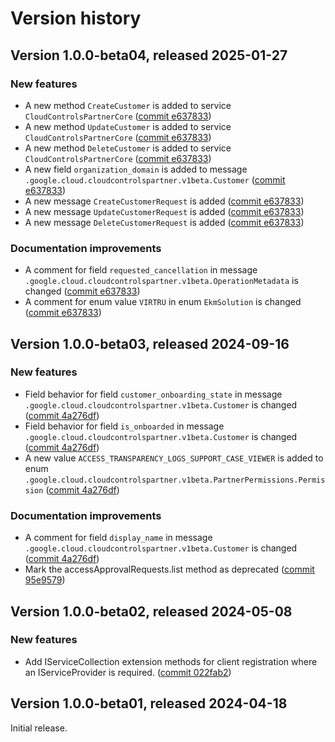# Version history

## Version 1.0.0-beta04, released 2025-01-27

### New features

- A new method `CreateCustomer` is added to service `CloudControlsPartnerCore` ([commit e637833](https://github.com/googleapis/google-cloud-dotnet/commit/e637833261207acce8f14e44690eb2b94497a6cf))
- A new method `UpdateCustomer` is added to service `CloudControlsPartnerCore` ([commit e637833](https://github.com/googleapis/google-cloud-dotnet/commit/e637833261207acce8f14e44690eb2b94497a6cf))
- A new method `DeleteCustomer` is added to service `CloudControlsPartnerCore` ([commit e637833](https://github.com/googleapis/google-cloud-dotnet/commit/e637833261207acce8f14e44690eb2b94497a6cf))
- A new field `organization_domain` is added to message `.google.cloud.cloudcontrolspartner.v1beta.Customer` ([commit e637833](https://github.com/googleapis/google-cloud-dotnet/commit/e637833261207acce8f14e44690eb2b94497a6cf))
- A new message `CreateCustomerRequest` is added ([commit e637833](https://github.com/googleapis/google-cloud-dotnet/commit/e637833261207acce8f14e44690eb2b94497a6cf))
- A new message `UpdateCustomerRequest` is added ([commit e637833](https://github.com/googleapis/google-cloud-dotnet/commit/e637833261207acce8f14e44690eb2b94497a6cf))
- A new message `DeleteCustomerRequest` is added ([commit e637833](https://github.com/googleapis/google-cloud-dotnet/commit/e637833261207acce8f14e44690eb2b94497a6cf))

### Documentation improvements

- A comment for field `requested_cancellation` in message `.google.cloud.cloudcontrolspartner.v1beta.OperationMetadata` is changed ([commit e637833](https://github.com/googleapis/google-cloud-dotnet/commit/e637833261207acce8f14e44690eb2b94497a6cf))
- A comment for enum value `VIRTRU` in enum `EkmSolution` is changed ([commit e637833](https://github.com/googleapis/google-cloud-dotnet/commit/e637833261207acce8f14e44690eb2b94497a6cf))

## Version 1.0.0-beta03, released 2024-09-16

### New features

- Field behavior for field `customer_onboarding_state` in message `.google.cloud.cloudcontrolspartner.v1beta.Customer` is changed ([commit 4a276df](https://github.com/googleapis/google-cloud-dotnet/commit/4a276df641842fbb9db55f2622e49b2de6fd0b6d))
- Field behavior for field `is_onboarded` in message `.google.cloud.cloudcontrolspartner.v1beta.Customer` is changed ([commit 4a276df](https://github.com/googleapis/google-cloud-dotnet/commit/4a276df641842fbb9db55f2622e49b2de6fd0b6d))
- A new value `ACCESS_TRANSPARENCY_LOGS_SUPPORT_CASE_VIEWER` is added to enum `.google.cloud.cloudcontrolspartner.v1beta.PartnerPermissions.Permission` ([commit 4a276df](https://github.com/googleapis/google-cloud-dotnet/commit/4a276df641842fbb9db55f2622e49b2de6fd0b6d))

### Documentation improvements

- A comment for field `display_name` in message `.google.cloud.cloudcontrolspartner.v1beta.Customer` is changed ([commit 4a276df](https://github.com/googleapis/google-cloud-dotnet/commit/4a276df641842fbb9db55f2622e49b2de6fd0b6d))
- Mark the accessApprovalRequests.list method as deprecated ([commit 95e9579](https://github.com/googleapis/google-cloud-dotnet/commit/95e9579f858426b4ca74a995818e37d777c64250))

## Version 1.0.0-beta02, released 2024-05-08

### New features

- Add IServiceCollection extension methods for client registration where an IServiceProvider is required. ([commit 022fab2](https://github.com/googleapis/google-cloud-dotnet/commit/022fab203f28fb9c608972af7f8b83f571ae5694))

## Version 1.0.0-beta01, released 2024-04-18

Initial release.
